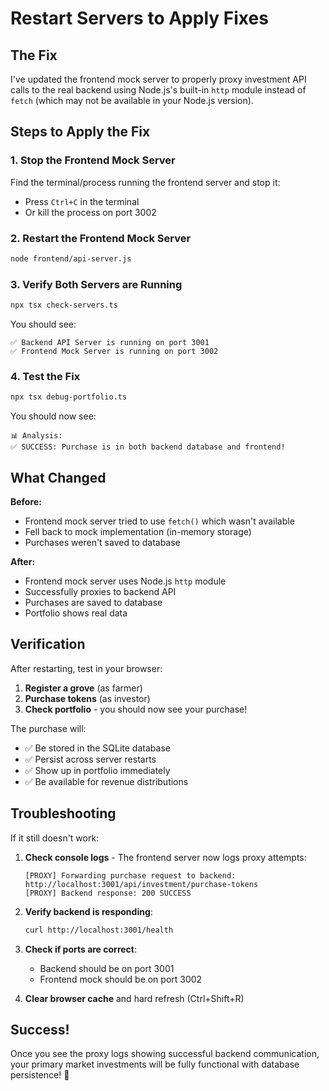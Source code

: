# Restart Servers to Apply Fixes

## The Fix

I've updated the frontend mock server to properly proxy investment API calls to the real backend using Node.js's built-in `http` module instead of `fetch` (which may not be available in your Node.js version).

## Steps to Apply the Fix

### 1. Stop the Frontend Mock Server

Find the terminal/process running the frontend server and stop it:
- Press `Ctrl+C` in the terminal
- Or kill the process on port 3002

### 2. Restart the Frontend Mock Server

```bash
node frontend/api-server.js
```

### 3. Verify Both Servers are Running

```bash
npx tsx check-servers.ts
```

You should see:
```
✅ Backend API Server is running on port 3001
✅ Frontend Mock Server is running on port 3002
```

### 4. Test the Fix

```bash
npx tsx debug-portfolio.ts
```

You should now see:
```
📊 Analysis:
✅ SUCCESS: Purchase is in both backend database and frontend!
```

## What Changed

**Before:**
- Frontend mock server tried to use `fetch()` which wasn't available
- Fell back to mock implementation (in-memory storage)
- Purchases weren't saved to database

**After:**
- Frontend mock server uses Node.js `http` module
- Successfully proxies to backend API
- Purchases are saved to database
- Portfolio shows real data

## Verification

After restarting, test in your browser:

1. **Register a grove** (as farmer)
2. **Purchase tokens** (as investor)
3. **Check portfolio** - you should now see your purchase!

The purchase will:
- ✅ Be stored in the SQLite database
- ✅ Persist across server restarts
- ✅ Show up in portfolio immediately
- ✅ Be available for revenue distributions

## Troubleshooting

If it still doesn't work:

1. **Check console logs** - The frontend server now logs proxy attempts:
   ```
   [PROXY] Forwarding purchase request to backend: http://localhost:3001/api/investment/purchase-tokens
   [PROXY] Backend response: 200 SUCCESS
   ```

2. **Verify backend is responding**:
   ```bash
   curl http://localhost:3001/health
   ```

3. **Check if ports are correct**:
   - Backend should be on port 3001
   - Frontend mock should be on port 3002

4. **Clear browser cache** and hard refresh (Ctrl+Shift+R)

## Success!

Once you see the proxy logs showing successful backend communication, your primary market investments will be fully functional with database persistence! 🎉
